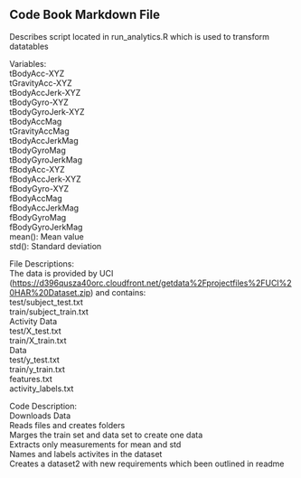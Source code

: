 ## Code Book Markdown File
Describes script located in run_analytics.R which is used to transform datatables

Variables:  
tBodyAcc-XYZ  
tGravityAcc-XYZ  
tBodyAccJerk-XYZ  
tBodyGyro-XYZ  
tBodyGyroJerk-XYZ  
tBodyAccMag  
tGravityAccMag  
tBodyAccJerkMag  
tBodyGyroMag  
tBodyGyroJerkMag  
fBodyAcc-XYZ  
fBodyAccJerk-XYZ  
fBodyGyro-XYZ  
fBodyAccMag  
fBodyAccJerkMag  
fBodyGyroMag  
fBodyGyroJerkMag  
mean(): Mean value  
std(): Standard deviation  

File Descriptions:  
The data is provided by UCI (https://d396qusza40orc.cloudfront.net/getdata%2Fprojectfiles%2FUCI%20HAR%20Dataset.zip) and contains:  
test/subject_test.txt  
train/subject_train.txt  
Activity Data  
test/X_test.txt  
train/X_train.txt  
Data  
test/y_test.txt  
train/y_train.txt  
features.txt  
activity_labels.txt  
  

Code Description:  
Downloads Data  
Reads files and creates folders  
Marges the train set and data set to create one data  
Extracts only measurements for mean and std  
Names and labels activites in the dataset  
Creates a dataset2 with new requirements which been outlined in readme  
